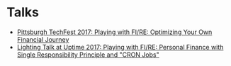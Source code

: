 # Talks
* [Pittsburgh TechFest 2017: Playing with FI/RE: Optimizing Your Own Financial Journey](playing-with-fire-optimizing-your-own-financial-journey/README.md)
* [Lighting Talk at Uptime 2017: Playing with FI/RE: Personal Finance with Single Responsibility Principle and "CRON Jobs"](playing-with-fire-personal-finance-with-single-responsibility-principle-and-cron-jobs/README.md)

